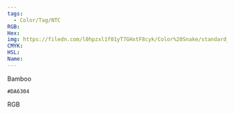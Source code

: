 ```yaml
---
tags:
  - Color/Tag/NTC
RGB:
Hex:
img: https://filedn.com/l0hpzxl1f01yT7GHxtF8cyk/Color%20Snake/standard_csv_to_svg//DA6304.svg
CMYK:
HSL:
Name:
---
```

Bamboo
```palette
#DA6304
```
RGB
